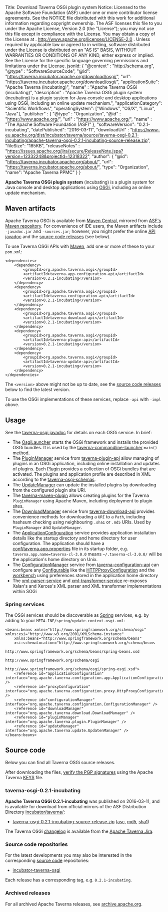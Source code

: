 Title:     Download Taverna OSGi plugin system
Notice:    Licensed to the Apache Software Foundation (ASF) under one
           or more contributor license agreements.  See the NOTICE file
           distributed with this work for additional information
           regarding copyright ownership.  The ASF licenses this file
           to you under the Apache License, Version 2.0 (the
           "License"); you may not use this file except in compliance
           with the License.  You may obtain a copy of the License at
           .
             http://www.apache.org/licenses/LICENSE-2.0
           .
           Unless required by applicable law or agreed to in writing,
           software distributed under the License is distributed on an
           "AS IS" BASIS, WITHOUT WARRANTIES OR CONDITIONS OF ANY
           KIND, either express or implied.  See the License for the
           specific language governing permissions and limitations
           under the License.
jsonld: {
    "@context" : "http://schema.org",
    "@type" : "SoftwareSourceCode",
    "@id": "https://taverna.incubator.apache.org/download/osgi/",
    "url": "https://taverna.incubator.apache.org/download/osgi/",
    "applicationSuite": "Apache Taverna (incubating)",
    "name" : "Apache Taverna OSGi (incubating)",
    "description" : "Apache Taverna OSGi plugin system (incubating) is a plugin system for Java console and desktop applications using OSGi, including an online update mechanism.",
    "applicationCategory": "Scientific Workflows",
    "operatingSystem": ["Windows", "OS/X", "Linux", "Java"],
    "publisher" : { "@type" : "Organization",
                    "@id" : "https://www.apache.org/",
                   "url" : "https://www.apache.org/",
                    "name" : "The Apache Software Foundation (ASF)" },
    "softwareVersion": "0.2.1-incubating",
    "datePublished": "2016-03-11",
    "downloadUrl" : "https://www-eu.apache.org/dist/incubator/taverna/source/taverna-osgi-0.2.1-incubating/apache-taverna-osgi-0.2.1-incubating-source-release.zip",
    "fileSize": "185KB",
    "releaseNotes" : "https://issues.apache.org/jira/secure/ReleaseNote.jspa?version=12332248&projectId=12318322",
     "author": { "@id": "https://taverna.incubator.apache.org/about/",
                 "url": "https://taverna.incubator.apache.org/about/",
                 "type": "Organization",
                 "name": "Apache Taverna PPMC" }
  }  



**Apache Taverna OSGi plugin system** (incubating) is a plugin system for
Java console and desktop applications using [OSGi](https://www.osgi.org/),
including an online update mechanism.

## Maven artifacts

Apache Taverna OSGi is available from
[Maven Central](https://repo1.maven.org/maven2/org/apache/taverna/osgi/),
mirrored from
[ASF's Maven repository](https://repository.apache.org/content/repositories/releases/org/apache/taverna/osgi/).
For convenience of IDE users, the Maven artifacts include `-javadoc.jar` and
`-sources.jar`; however, you might prefer the
online [API javadoc](/javadoc/taverna-osgi/)
and the [source code releases](#source-code) (see below).


To use Taverna OSGi APIs with [Maven](https://maven.apache.org/), add
one or more of these to your `pom.xml`:

    <dependencies>
        <dependency>
            <groupId>org.apache.taverna.osgi</groupId>
            <artifactId>taverna-app-configuration-api</artifactId>
            <version>0.2.1-incubating</version>
        </dependency>
        <dependency>
            <groupId>org.apache.taverna.osgi</groupId>
            <artifactId>taverna-configuration-api</artifactId>
            <version>0.2.1-incubating</version>
        </dependency>
        <dependency>
            <groupId>org.apache.taverna.osgi</groupId>
            <artifactId>taverna-download-api</artifactId>
            <version>0.2.1-incubating</version>
        </dependency>
        <dependency>
            <groupId>org.apache.taverna.osgi</groupId>
            <artifactId>taverna-plugin-api</artifactId>
            <version>0.2.1-incubating</version>
        </dependency>
        <dependency>
            <groupId>org.apache.taverna.osgi</groupId>
            <artifactId>taverna-update-api</artifactId>
            <version>0.2.1-incubating</version>
        </dependency>
    </dependencies>

The `<version>` above might not be up to date,
see the [source code releases](#source-code) below to find the latest version.

To use the OSGi implementations of these services, replace `-api` with `-impl` above.



## Usage

See the [taverna-osgi javadoc](/javadoc/taverna-osgi/)
for details on each OSGi service. In brief:

* The [OsgiLauncher](/javadoc/taverna-osgi/org/apache/taverna/osgilauncher/OsgiLauncher.html)
  starts the OSGi framework and installs the provided OSGi bundles. It is used by the
  [taverna-commandline-launcher](https://github.com/apache/incubator-taverna-commandline/blob/master/taverna-commandline-launcher/src/main/java/org/apache/taverna/commandline/TavernaCommandLine.java#L64)
  `main()` method.
* The [PluginManager](/javadoc/taverna-osgi/org/apache/taverna/plugin/PluginManager.html) service
  from [taverna-plugin-api](https://github.com/apache/incubator-taverna-osgi/blob/master/taverna-plugin-api/)
  allow managing of
  plugins in an OSGi application, including online installation and updates of plugins. Each
  [Plugin](/javadoc/taverna-osgi/org/apache/taverna/plugin/Plugin.html) provides a collection
  of OSGi bundles that are activated. The plugins and application profile are described in XML according to the
  [taverna-osgi-schemas](https://github.com/apache/incubator-taverna-osgi/blob/master/taverna-osgi-schemas/src/main/resources).
* The [UpdateManager](/javadoc/taverna-osgi/org/apache/taverna/update/UpdateManager.html)
  can update the installed plugins by downloading from the configured plugin site URI.
* The [taverna-maven-plugin](https://github.com/apache/incubator-taverna-osgi/blob/master/taverna-maven-plugin/)   allows creating plugins for the Taverna `PluginManager`
  using Apache Maven, including deployment to plugin sites.
* The [DownloadManager](/javadoc/taverna-osgi/org/apache/taverna/download/DownloadManager.html)
  service from [taverna-download-api](https://github.com/apache/incubator-taverna-osgi/blob/master/taverna-download-api/) provides convenience methods for downloading a `URI`
  to a `Path`, including hashsum checking using neighbouring `.sha1` or `.md5` URIs. Used by `PluginManager` and `UpdateManager`.
* The [ApplicationConfiguration](/javadoc/taverna-osgi/org/apache/taverna/configuration/app/ApplicationConfiguration.html)
  service provides application installation details  like the startup directory and home directory for user configuration. The application should have a [conf/taverna.app.properties](https://github.com/apache/incubator-taverna-commandline/blob/master/taverna-commandline-product/src/main/etc/conf/taverna.app.properties)
  file in its startup folder, e.g. `taverna.app.name=taverna-cl-3.0.0` means `~/.taverna-cl-3.0.0/` will be the
  application's home directory on Unix.
* The [ConfigurationManager](/javadoc/taverna-osgi/org/apache/taverna/configuration/ConfigurationManager.html)
  service from [taverna-configuration-api](https://github.com/apache/incubator-taverna-osgi/blob/master/taverna-configuration-api/) can configure any
  [Configurable](/javadoc/taverna-osgi/org/apache/taverna/configuration/Configurable.html)
  like the [HTTPProxyConfiguration](/javadoc/taverna-osgi/org/apache/taverna/configuration/proxy/HttpProxyConfiguration.html)
  and the [workbench](https://github.com/apache/incubator-taverna-workbench/blob/master/taverna-configuration-api/src/main/java/org/apache/taverna/workbench/configuration/workbench/WorkbenchConfiguration.java)
  using preferences stored in the application home directory  
* The [xml-parser-service](https://github.com/apache/incubator-taverna-osgi/blob/master/xml-parser-service/)
  and [xml-transformer-service](https://github.com/apache/incubator-taverna-osgi/tree/master/xml-transformer-service)
  re-exposes Xalan's and Xerces's XML parser and XML transformer implementations within SOGi

### Spring services

The OSGi services should be
discoverable as [Spring](https://spring.io/) services,
e.g. by adding to
your `META-INF/spring/update-context-osgi.xml`:

    <beans:beans xmlns="http://www.springframework.org/schema/osgi" xmlns:xsi="http://www.w3.org/2001/XMLSchema-instance"
    	xmlns:beans="http://www.springframework.org/schema/beans"
    	xsi:schemaLocation="http://www.springframework.org/schema/beans
                                     http://www.springframework.org/schema/beans/spring-beans.xsd
                                     http://www.springframework.org/schema/osgi
                                     http://www.springframework.org/schema/osgi/spring-osgi.xsd">
        <reference id="applicationConfiguration" interface="org.apache.taverna.configuration.app.ApplicationConfiguration" />
        <reference id="proxyConfiguration" interface="org.apache.taverna.configuration.proxy.HttpProxyConfiguration" />
        <reference id="configurationManager" interface="org.apache.taverna.configuration.ConfigurationManager" />
        <reference id="downloadManager" interface="org.apache.taverna.download.DownloadManager" />
        <reference id="pluginManager" interface="org.apache.taverna.plugin.PluginManager" />
        <reference id="updateManager" interface="org.apache.taverna.update.UpdatenManager" />
    </beans:beans>

## Source code

Below you can find all Taverna OSGi source releases.

After downloading the files,
[verify the PGP signatures](http://www.apache.org/info/verification.html)
using the Apache Taverna [KEYS](https://www.apache.org/dist/incubator/taverna/KEYS)
file.

### taverna-osgi-0.2.1-incubating

**Apache Taverna OSGi 0.2.1-incubating** was published on 2016-03-11, and is available for download
from official mirrors of the
ASF Distribution Directory [incubator/taverna/](https://www.apache.org/dyn/closer.cgi/incubator/taverna/):

* [taverna-osgi-0.2.1-incubating-source-release.zip](https://www.apache.org/dyn/closer.cgi/incubator/taverna/source/taverna-osgi-0.2.1-incubating/apache-taverna-osgi-0.2.1-incubating-source-release.zip)
  ([asc](https://www.apache.org/dist/incubator/taverna/source/taverna-osgi-0.2.1-incubating/apache-taverna-osgi-0.2.1-incubating-source-release.zip.asc),
  [md5](https://www.apache.org/dist/incubator/taverna/source/taverna-osgi-0.2.1-incubating/apache-taverna-osgi-0.2.1-incubating-source-release.zip.md5),
  [sha1](https://www.apache.org/dist/incubator/taverna/source/taverna-osgi-0.2.1-incubating/apache-taverna-osgi-0.2.1-incubating-source-release.zip))

The Taverna OSGi [changelog](https://issues.apache.org/jira/secure/ReleaseNote.jspa?version=12332248&projectId=12318322)
is available from the [Apache Taverna Jira](https://issues.apache.org/jira/browse/TAVERNA/component/12326809).


### Source code repositories

For the latest developments you may also be interested in the corresponding
 [source code](/download/code/) repositories:

* [incubator-taverna-osgi](https://github.com/apache/incubator-taverna-osgi)

Each release has a corresponding tag, e.g. `0.2.1-incubating`.

### Archived releases

For all archived Apache Taverna releases, see
[archive.apache.org](https://archive.apache.org/dist/incubator/taverna/).
